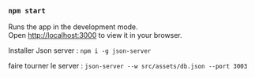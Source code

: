 
### `npm start`

Runs the app in the development mode.\
Open [http://localhost:3000](http://localhost:3000) to view it in your browser.

Installer Json server : `npm i -g json-server`

faire tourner le server : `json-server --w src/assets/db.json --port 3003`
